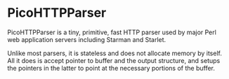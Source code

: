 PicoHTTPParser
=============

PicoHTTPParser is a tiny, primitive, fast HTTP parser used by major Perl web application servers including Starman and Starlet.

Unlike most parsers, it is stateless and does not allocate memory by itself.
All it does is accept pointer to buffer and the output structure, and setups the pointers in the latter to point at the necessary portions of the buffer.
